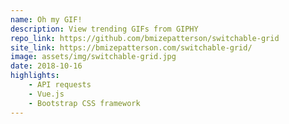 ```yaml
---
name: Oh my GIF!
description: View trending GIFs from GIPHY
repo_link: https://github.com/bmizepatterson/switchable-grid
site_link: https://bmizepatterson.com/switchable-grid/
image: assets/img/switchable-grid.jpg
date: 2018-10-16
highlights: 
    - API requests
    - Vue.js
    - Bootstrap CSS framework
---
```

